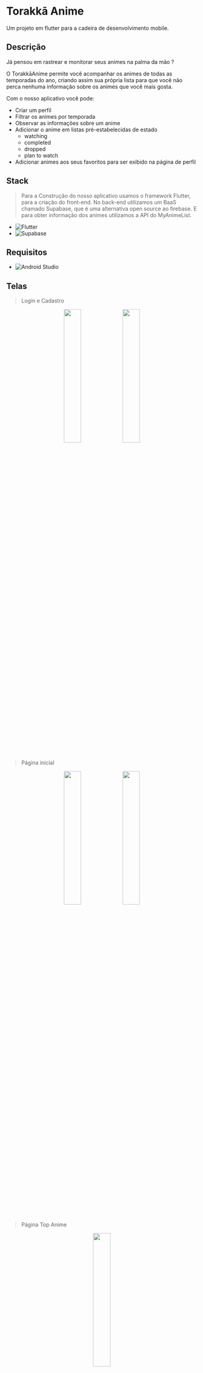# Torakkā Anime

Um projeto em flutter para a cadeira de desenvolvimento mobile.

## Descrição

Já pensou em rastrear e monitorar seus animes na palma da mão ?

O TorakkāAnime permite você acompanhar os animes de todas as temporadas do ano, criando assim sua própria lista para que você não perca nenhuma informação sobre os animes que você mais gosta.

Com o nosso aplicativo você pode:
- Criar um perfil
- Filtrar os animes por temporada
- Observar as informações sobre um anime
- Adicionar o anime em listas pré-estabelecidas de estado
  - watching
  - completed
  - dropped
  - plan to watch
- Adicionar animes aos seus favoritos para ser exibido na página de perfil

## Stack
>Para a Construção do nosso aplicativo usamos o framework Flutter, para a criação do front-end. No back-end utilizamos um BaaS chamado Supabase, que é uma alternativa open source ao firebase. E para obter informação dos animes utilizamos a API do MyAnimeList.


- ![Flutter](https://img.shields.io/badge/Flutter-%2302569B.svg?style=for-the-badge&logo=Flutter&logoColor=white)
- ![Supabase](https://img.shields.io/badge/Supabase-3ECF8E?style=for-the-badge&logo=supabase&logoColor=white)

## Requisitos
- ![Android Studio](https://img.shields.io/badge/Android%20Studio-3DDC84.svg?style=for-the-badge&logo=android-studio&logoColor=white)

## Telas
>Login e Cadastro
<p align="center">
  <img src="https://i.imgur.com/OtNGWMh.png"
    width=30%
    height=30% />
  <img src="https://i.imgur.com/6u54Bao.png"
    width=30%
    height=30% />
</p>

>Página inicial
<p align="center">
  <img src="https://i.imgur.com/9KcV9gc.png"
    width=30%
    height=30% />
  <img src="https://i.imgur.com/5945Nb4.png"
    width=30%
    height=30% />
</p>

>Página Top Anime
<p align="center">
  <img src="https://i.imgur.com/Ijb2Cvq.png"
    width=30%
    height=30% />
</p>

>Pesquisa
<p align="center">
  <img src="https://i.imgur.com/JqJ6LQO.png"
    width=30%
    height=30% />
</p>

>Temporada
<p align="center">
  <img src="https://i.imgur.com/G88s89h.png"
    width=30%
    height=30% />
  <img src="https://i.imgur.com/PXw9Qqo.png"
    width=30%
    height=30% />
</p>

>Lista
<p align="center">
  <img src="https://i.imgur.com/IWsBquJ.png"
    width=30%
    height=30% />
  <img src="https://i.imgur.com/Abt2aqh.png"
    width=30%
    height=30% />
</p>

>Página do Anime
<p align="center">
  <img src="https://i.imgur.com/g6xrLTp.png"
    width=30%
    height=30% />
  <img src="https://i.imgur.com/CmnS12q.png"
    width=30%
    height=30% />
</p>

>Perfil
<p align="center">
  <img src="https://i.imgur.com/MK6nUQJ.png"
    width=30%
    height=30% />
</p>

## Autores
- Arthur Lima
- Gabriel Gomes
- Mateus Wei


